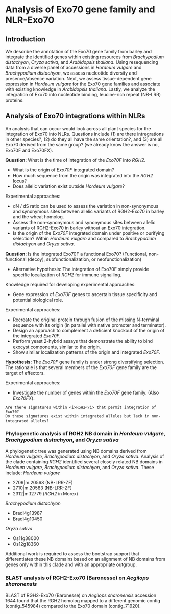 # Analysis of Exo70 gene family and NLR-Exo70

## Introduction
We describe the annotation of the Exo70 gene family from barley and integrate the identified genes within existing resources from <i>Brachypodium distachyon</i>, <i>Oryza sativa</i>, and <i>Arabidopsis thaliana</i>. Using resequencing data from a diverse panel of accessions in <i>Hordeum vulgare</i> and <i>Brachypodium distachyon</i>, we assess nucleotide diversity and presence/absence variation. Next, we assess tissue-dependent gene expression in <i>Hordeum vulgare</i> for the Exo70 gene families and associate with existing knowledge in <i>Arabidopsis thaliana</i>. Lastly, we analyze the integration of Exo70 into nucleotide binding, leucine-rich repeat (NB-LRR) proteins.

## Analysis of Exo70 integrations within NLRs
An analysis that can occur would look across all plant species for the integration of Exo70 into NLRs. Questions include (1) are there intregrations in other species?, (2) do they all have the same orientation?, and (3) are all Exo70 derived from the same group? (we already know the answer is no, Exo70F and Exo70FX).

<b>Question:</b> What is the time of integration of the <i>Exo70F</i> into <i>RGH2</i>.
* What is the origin of <i>Exo70F</i> integrated domain?
* How much sequence from the origin was integrated into the <i>RGH2</i> locus?
* Does allelic variation exist outside <i>Hordeum vulgare</i>?

Experimental approaches:
* dN / dS ratio can be used to assess the variation in non-synonymous and synonymous sites between allelic variants of RGH2-Exo70 in barley and the wheat homolog.
* Assess the non-synonymous and synonymous sites between allelic variants of RGH2-Exo70 in barley without an Exo70 integration.
* Is the origin of the <i>Exo70F</i> integrated domain under positive or purifying selection? Within <i>Hordeum vulgare</i> and compared to <i>Brachypodium distachyon</i> and <i>Oryza sativa</i>.

<b>Question:</b> Is the integrated Exo70F a functional Exo70? (Functional, non-functional (decoy), subfunctionalization, or neofunctionalization)
* Alternative hypothesis: The integration of Exo70F simply provide specific localization of <i>RGH2</i> for immune signalling.

Knowledge required for developing experimental approaches:
* Gene expression of <i>Exo70F</i> genes to ascertain tissue specificity and potential biological role.

Experimental approaches:
* Recreate the original protein through fusion of the missing N-terminal sequence with its origin (in parallel with native promoter and terminator).
* Design an approach to complement a deficient knockout of the origin of the integrated <i>Exo70F</i>.
* Perform yeast 2-hybrid assays that demonstrate the ability to bind exocyst components, similar to the origin.
* Show similar localization patterns of the origin and integrated <i>Exo70F</i>.

<b>Hypothesis:</b> The <i>Exo70F</i> gene family is under strong diversifying selection.
The rationale is that several members of the <i>Exo70F</i> gene family are the target of effectors.

Experimental approaches:
* Investigate the number of genes within the <i>Exo70F</i> gene family. (Also <i>Exo70FX</i>).

```
Are there signatures within <i>RGH2</i> that permit integration of Exo70?
Do these signatures exist within integrated alleles but lack in non-integrated alleles?
```

### Phylogenetic analysis of RGH2 NB domain in <i>Hordeum vulgare</i>, <i>Brachypodium distachyon</i>, and <i>Oryza sativa</i>
A phylogenetic tree was generated using NB domains derived from <i>Hordeum vulgare</i>, <i>Brachypodium distachyon</i>, and <i>Oryza sativa</i>. Analysis of the clade containing <i>RGH2</i> identified several closely related NB domains in <i>Hordeum vulgare</i>, <i>Brachypodium distachyon</i>, and <i>Oryza sativa</i>. These include:
<i>Hordeum vulgare</i>
* 2709|m.20568 (NB-LRR-ZF)
* 2710|m.20583 (NB-LRR-ZF)
* 2312|m.12779 (<i>RGH2</i> in Morex)

<i>Brachypodium distachyon</i>
* Bradi4g13987
* Bradi4g10450

<i>Oryza sativa</i>
* Os11g38000
* Os12g18360

Additional work is required to assess the bootstrap support that differentiates these NB domains based on an alignment of NB domains from genes only within this clade and with an appropriate outgroup.

### BLAST analysis of RGH2-Exo70 (Baronesse) on <i>Aegilops sharonensis</i>
BLAST of RGH2-Exo70 (Baronesse) on <i>Aegilops sharonensis</i> accession 1644 found that the RGH2 homolog mapped to a different genomic contig (contig_545984) compared to the Exo70 domain (contig_71920).
